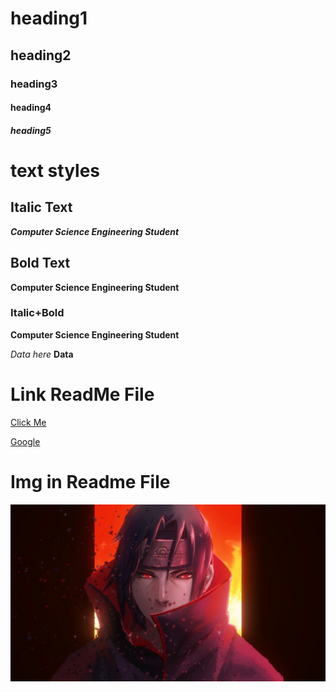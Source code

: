 # heading1
## heading2
### heading3
#### heading4
##### heading5

# text styles
## Italic Text
***Computer Science Engineering Student***

## Bold Text
**Computer Science Engineering Student**


### Italic+Bold
**Computer Science Engineering Student**


*Data here*
**Data**
# Link ReadMe File
[Click Me](https://www.google.com/)

[Google](https://www.google.com/)

# Img in Readme File

![Itachi](3541347.jpg)

